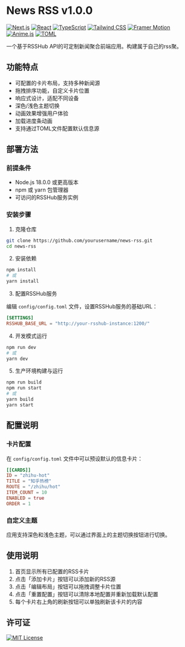 # News RSS v1.0.0

[![Next.js](https://img.shields.io/badge/Next.js-15-black?logo=next.js)](https://nextjs.org/) [![React](https://img.shields.io/badge/React-19-blue?logo=react)](https://reactjs.org/) [![TypeScript](https://img.shields.io/badge/TypeScript-5-blue?logo=typescript)](https://www.typescriptlang.org/) [![Tailwind CSS](https://img.shields.io/badge/Tailwind-3-38B2AC?logo=tailwind-css)](https://tailwindcss.com/) [![Framer Motion](https://img.shields.io/badge/Framer-Motion-0055FF?logo=framer)](https://www.framer.com/motion/) [![Anime.js](https://img.shields.io/badge/Anime.js-4-red?logo=anime.js)](https://animejs.com/) [![TOML](https://img.shields.io/badge/TOML-3-yellow)](https://toml.io/)

一个基于RSSHub API的可定制新闻聚合前端应用。构建属于自己的rss聚。

## 功能特点

- 可配置的卡片布局，支持多种新闻源
- 拖拽排序功能，自定义卡片位置
- 响应式设计，适配不同设备
- 深色/浅色主题切换
- 动画效果增强用户体验
- 加载进度条动画
- 支持通过TOML文件配置默认信息源



## 部署方法

### 前提条件

- Node.js 18.0.0 或更高版本
- npm 或 yarn 包管理器
- 可访问的RSSHub服务实例

### 安装步骤

1. 克隆仓库

```bash
git clone https://github.com/yourusername/news-rss.git
cd news-rss
```

2. 安装依赖

```bash
npm install
# 或
yarn install
```

3. 配置RSSHub服务

编辑 `config/config.toml` 文件，设置RSSHub服务的基础URL：

```toml
[SETTINGS]
RSSHUB_BASE_URL = "http://your-rsshub-instance:1200/"
```

4. 开发模式运行

```bash
npm run dev
# 或
yarn dev
```

5. 生产环境构建与运行

```bash
npm run build
npm run start
# 或
yarn build
yarn start
```

## 配置说明

### 卡片配置

在 `config/config.toml` 文件中可以预设默认的信息卡片：

```toml
[[CARDS]]
ID = "zhihu-hot"
TITLE = "知乎热榜"
ROUTE = "/zhihu/hot"
ITEM_COUNT = 10
ENABLED = true
ORDER = 1
```

### 自定义主题

应用支持深色和浅色主题，可以通过界面上的主题切换按钮进行切换。

## 使用说明

1. 首页显示所有已配置的RSS卡片
2. 点击「添加卡片」按钮可以添加新的RSS源
3. 点击「编辑布局」按钮可以拖拽调整卡片位置
4. 点击「重置配置」按钮可以清除本地配置并重新加载默认配置
5. 每个卡片右上角的刷新按钮可以单独刷新该卡片的内容

## 许可证

[![MIT License](https://img.shields.io/badge/License-MIT-blue.svg)](./LICENSE)
